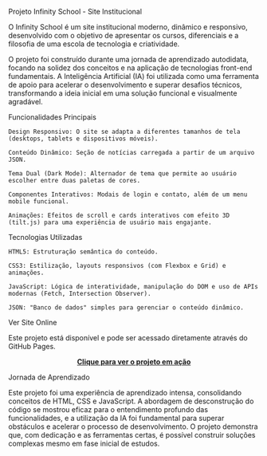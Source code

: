 Projeto Infinity School - Site Institucional

O Infinity School é um site institucional moderno, dinâmico e responsivo, desenvolvido com o objetivo de apresentar os cursos, diferenciais e a filosofia de uma escola de tecnologia e criatividade.

O projeto foi construído durante uma jornada de aprendizado autodidata, focando na solidez dos conceitos e na aplicação de tecnologias front-end fundamentais. A Inteligência Artificial (IA) foi utilizada como uma ferramenta de apoio para acelerar o desenvolvimento e superar desafios técnicos, transformando a ideia inicial em uma solução funcional e visualmente agradável.

Funcionalidades Principais

    Design Responsivo: O site se adapta a diferentes tamanhos de tela (desktops, tablets e dispositivos móveis).

    Conteúdo Dinâmico: Seção de notícias carregada a partir de um arquivo JSON.

    Tema Dual (Dark Mode): Alternador de tema que permite ao usuário escolher entre duas paletas de cores.

    Componentes Interativos: Modais de login e contato, além de um menu mobile funcional.

    Animações: Efeitos de scroll e cards interativos com efeito 3D (tilt.js) para uma experiência de usuário mais engajante.

Tecnologias Utilizadas

    HTML5: Estruturação semântica do conteúdo.

    CSS3: Estilização, layouts responsivos (com Flexbox e Grid) e animações.

    JavaScript: Lógica de interatividade, manipulação do DOM e uso de APIs modernas (Fetch, Intersection Observer).

    JSON: "Banco de dados" simples para gerenciar o conteúdo dinâmico.

Ver Site Online

Este projeto está disponível e pode ser acessado diretamente através do GitHub Pages.

<p align="center">
<a href="https://bettograpiuna.github.io/Projeto_Site_Infinity_Hackathon_Atualizado/">
<b>Clique para ver o projeto em ação</b>
</a>
</p>

Jornada de Aprendizado

Este projeto foi uma experiência de aprendizado intensa, consolidando conceitos de HTML, CSS e JavaScript. A abordagem de desconstrução do código se mostrou eficaz para o entendimento profundo das funcionalidades, e a utilização da IA foi fundamental para superar obstáculos e acelerar o processo de desenvolvimento. O projeto demonstra que, com dedicação e as ferramentas certas, é possível construir soluções complexas mesmo em fase inicial de estudos.
